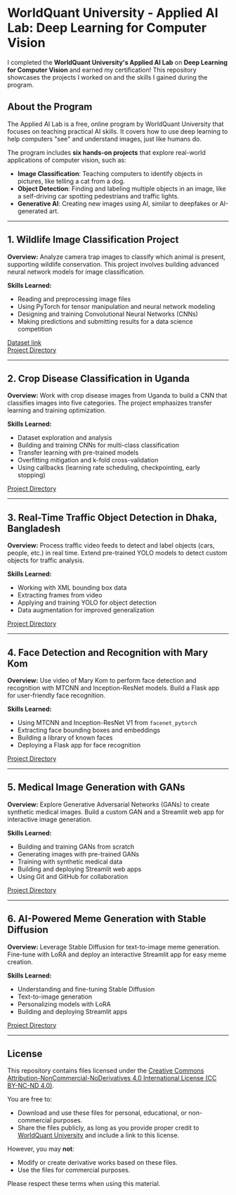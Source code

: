 # WorldQuant University - Applied AI Lab: Deep Learning for Computer Vision

I completed the **WorldQuant University's Applied AI Lab** on **Deep Learning for Computer Vision** and earned my certification! This repository showcases the projects I worked on and the skills I gained during the program.

## About the Program

The Applied AI Lab is a free, online program by WorldQuant University that focuses on teaching practical AI skills. It covers how to use deep learning to help computers "see" and understand images, just like humans do.

The program includes **six hands-on projects** that explore real-world applications of computer vision, such as:

- **Image Classification**: Teaching computers to identify objects in pictures, like telling a cat from a dog.
- **Object Detection**: Finding and labeling multiple objects in an image, like a self-driving car spotting pedestrians and traffic lights.
- **Generative AI**: Creating new images using AI, similar to deepfakes or AI-generated art.

---

## 1. Wildlife Image Classification Project

**Overview:**
Analyze camera trap images to classify which animal is present, supporting wildlife conservation. This project involves building advanced neural network models for image classification.

**Skills Learned:**
- Reading and preprocessing image files
- Using PyTorch for tensor manipulation and neural network modeling
- Designing and training Convolutional Neural Networks (CNNs)
- Making predictions and submitting results for a data science competition

[Dataset link](https://www.drivendata.org/competitions/87/competition-image-classification-wildlife-conservation/page/409/)  
[Project Directory](./1.Widlife-Conservation-Ivory-Coast/)

---

## 2. Crop Disease Classification in Uganda

**Overview:**
Work with crop disease images from Uganda to build a CNN that classifies images into five categories. The project emphasizes transfer learning and training optimization.

**Skills Learned:**
- Dataset exploration and analysis
- Building and training CNNs for multi-class classification
- Transfer learning with pre-trained models
- Overfitting mitigation and k-fold cross-validation
- Using callbacks (learning rate scheduling, checkpointing, early stopping)

[Project Directory](./2.Crop-Disease-Uganda/)

---

## 3. Real-Time Traffic Object Detection in Dhaka, Bangladesh

**Overview:**
Process traffic video feeds to detect and label objects (cars, people, etc.) in real time. Extend pre-trained YOLO models to detect custom objects for traffic analysis.

**Skills Learned:**
- Working with XML bounding box data
- Extracting frames from video
- Applying and training YOLO for object detection
- Data augmentation for improved generalization

[Project Directory](./3.Traffic-monitoring-in-bangladesh/)

---

## 4. Face Detection and Recognition with Mary Kom

**Overview:**
Use video of Mary Kom to perform face detection and recognition with MTCNN and Inception-ResNet models. Build a Flask app for user-friendly face recognition.

**Skills Learned:**
- Using MTCNN and Inception-ResNet V1 from `facenet_pytorch`
- Extracting face bounding boxes and embeddings
- Building a library of known faces
- Deploying a Flask app for face recognition

[Project Directory](./4.Celebrity-Sightings-in-India/)

---

## 5. Medical Image Generation with GANs

**Overview:**
Explore Generative Adversarial Networks (GANs) to create synthetic medical images. Build a custom GAN and a Streamlit web app for interactive image generation.

**Skills Learned:**
- Building and training GANs from scratch
- Generating images with pre-trained GANs
- Training with synthetic medical data
- Building and deploying Streamlit web apps
- Using Git and GitHub for collaboration

[Project Directory](./5.Medical-Data-in-Spain/)

---

## 6. AI-Powered Meme Generation with Stable Diffusion

**Overview:**
Leverage Stable Diffusion for text-to-image meme generation. Fine-tune with LoRA and deploy an interactive Streamlit app for easy meme creation.

**Skills Learned:**
- Understanding and fine-tuning Stable Diffusion
- Text-to-image generation
- Personalizing models with LoRA
- Building and deploying Streamlit apps

[Project Directory](./6.Social-Media-Marketing-at-WQU/)

---

## License

This repository contains files licensed under the [Creative Commons Attribution-NonCommercial-NoDerivatives 4.0 International License (CC BY-NC-ND 4.0)](https://creativecommons.org/licenses/by-nc-nd/4.0/).

You are free to:
* Download and use these files for personal, educational, or non-commercial purposes.
* Share the files publicly, as long as you provide proper credit to [WorldQuant University](https://www.wqu.edu/) and include a link to this license.

However, you may **not**:
* Modify or create derivative works based on these files.
* Use the files for commercial purposes.

Please respect these terms when using this material.
